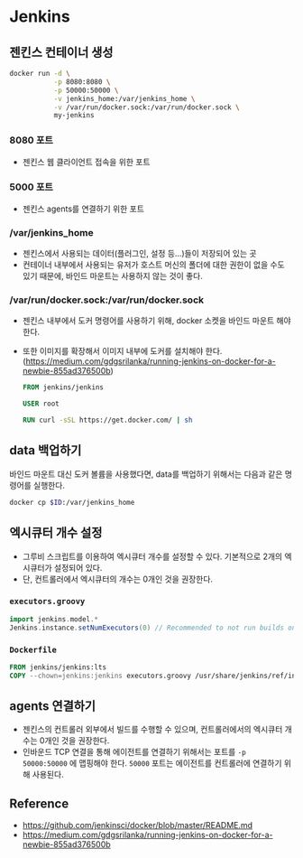 # Jenkins

## 젠킨스 컨테이너 생성

```sh
docker run -d \
           -p 8080:8080 \
           -p 50000:50000 \
           -v jenkins_home:/var/jenkins_home \
           -v /var/run/docker.sock:/var/run/docker.sock \
           my-jenkins
```

### 8080 포트

* 젠킨스 웹 클라이언트 접속을 위한 포트

### 5000 포트

* 젠킨스 agents를 연결하기 위한 포트

### /var/jenkins_home

* 젠킨스에서 사용되는 데이터(플러그인, 설정 등...)들이 저장되어 있는 곳
* 컨테이너 내부에서 사용되는 유저가 호스트 머신의 폴더에 대한 권한이 없을 수도 있기 때문에, 바인드 마운트는 사용하지 않는 것이 좋다.

### /var/run/docker.sock:/var/run/docker.sock

* 젠킨스 내부에서 도커 명령어를 사용하기 위해, docker 소켓을 바인드 마운트 해야한다.

* 또한 이미지를 확장해서 이미지 내부에 도커를 설치해야 한다. (https://medium.com/gdgsrilanka/running-jenkins-on-docker-for-a-newbie-855ad376500b)

  ```dockerfile
  FROM jenkins/jenkins
  
  USER root
  
  RUN curl -sSL https://get.docker.com/ | sh
  ```

## data 백업하기

바인드 마운트 대신 도커 볼륨을 사용했다면, data를 백업하기 위해서는 다음과 같은 명령어를 실행한다.

```sh
docker cp $ID:/var/jenkins_home
```

## 엑시큐터 개수 설정

* 그루비 스크립트를 이용하여 엑시큐터 개수를 설정할 수 있다. 기본적으로 2개의 엑시큐터가 설정되어 있다.
* 단, 컨트롤러에서 엑시큐터의 개수는 0개인 것을 권장한다.

### `executors.groovy`

```groovy
import jenkins.model.*
Jenkins.instance.setNumExecutors(0) // Recommended to not run builds on the built-in node
```

### `Dockerfile`

```dockerfile
FROM jenkins/jenkins:lts
COPY --chown=jenkins:jenkins executors.groovy /usr/share/jenkins/ref/init.groovy.d/executors.groovy
```

## agents 연결하기

* 젠킨스의 컨트롤러 외부에서 빌드를 수행할 수 있으며, 컨트롤러에서의 엑시큐터 개수는 0개인 것을 권장한다.
* 인바운드 TCP 연결을 통해 에이전트를 연결하기 위해서는 포트를 `-p 50000:50000` 에 맵핑해야 한다. `50000` 포트는 에이전트를 컨트롤러에 연결하기 위해 사용된다.

## Reference

* https://github.com/jenkinsci/docker/blob/master/README.md
* https://medium.com/gdgsrilanka/running-jenkins-on-docker-for-a-newbie-855ad376500b

